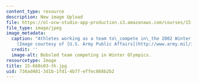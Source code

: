 ```yaml
---
content_type: resource
description: New image Upload
file: https://ol-ocw-studio-app-production.s3.amazonaws.com/courses/15-660-strategic-hr-management-spring-2003/736ad4813d1b1fd14b77effec868b2b2_15-660s03-th.jpg
file_type: image/jpeg
image_metadata:
  caption: "Athletes working as a team to\_compete in\_the 2002 Winter Olympics.\_\
    (Image courtesy of [U.S. Army Public Affairs](http://www.army.mil/info/institution/publicAffairs/).)"
  credit: ''
  image-alt: Bobsled team competing in Winter Olympics.
resourcetype: Image
title: 15-660s03-th.jpg
uid: 736ad481-3d1b-1fd1-4b77-effec868b2b2
---
```

